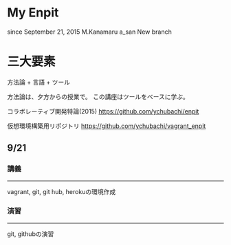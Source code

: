 # My Enpit

since September 21, 2015
M.Kanamaru a_san
New branch

三大要素
==========

方法論 + 言語 + ツール

方法論は、夕方からの授業で。
この講座はツールをベースに学ぶ。

コラボレーティブ開発特論(2015)
https://github.com/ychubachi/enpit

仮想環境構築用リポジトリ
https://github.com/ychubachi/vagrant_enpit


## 9/21
### 講義
---------
vagrant, git, git hub, herokuの環境作成

### 演習
---------
git, githubの演習


